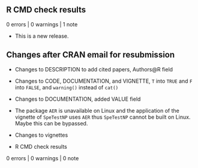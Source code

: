 ## R CMD check results

0 errors | 0 warnings | 1 note

* This is a new release.

## Changes after CRAN email for resubmission

* Changes to DESCRIPTION to add cited papers, Authors@R field

* Changes to CODE, DOCUMENTATION, and VIGNETTE, `T` into `TRUE` and `F` into `FALSE`, and `warning()` instead of `cat()`

* Changes to DOCUMENTATION, added VALUE field

* The package `AER` is unavailable on Linux and the application of the vignette of `SpeTestNP` uses `AER` thus `SpeTestNP` cannot be built on Linux. Maybe this can be bypassed.

* Changes to vignettes

* R CMD check results

0 errors | 0 warnings | 0 note